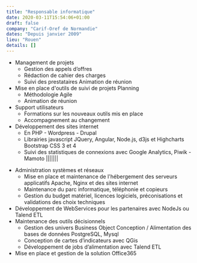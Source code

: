 ```yaml
---
title: "Responsable informatique"
date: 2020-03-11T15:54:06+01:00
draft: false
company: "Carif-Oref de Normandie"
dates: "Depuis janvier 2009"
lieu: "Rouen"
details: []
---
```

- Management de projets
  - Gestion des appels d’offres
  - Rédaction de cahier des charges
  - Suivi des prestataires Animation de réunion
- Mise en place d'outils de suivi de projets Planning
  - Méthodologie Agile
  - Animation de réunion
- Support utilisateurs
  - Formations sur les nouveaux outils mis en place
  - Accompagnement au changement
- Développement des sites internet
  - En PHP - Wordpress - Drupal
  - Librairies javascript JQuery, Angular, Node.js, d3js et Highcharts Bootstrap CSS 3 et 4
  - Suivi des statistiques de connexions avec Google Analytics, Piwik - Mamoto
|||||||
* Administration systèmes et réseaux
  * Mise en place et maintenance de l'hébergement des serveurs applicatifs Apache, Nginx et des sites internet
  * Maintenance du parc informatique, téléphonie et copieurs
  * Gestion du budget matériel, licences logiciels, préconisations et validations des choix techniques
* Développement de WebServices pour les partenaires avec NodeJs ou Talend ETL
* Maintenance des outils décisionnels
  * Gestion des univers Business Object Conception / Alimentation des bases de données PostgreSQL, Mysql
  * Conception de cartes d’indicateurs avec QGis
  * Développement de jobs d’alimentation avec Talend ETL
* Mise en place et gestion de la solution Office365

<!--more-->
